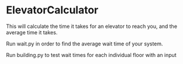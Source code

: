 # ElevatorCalculator
This will calculate the time it takes for an elevator to reach you, and the average time it takes. 


Run wait.py in order to find the average wait time of your system. 

Run building.py to test wait times for each individual floor with an input
